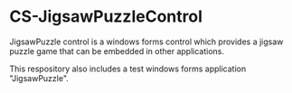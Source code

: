 # CS-JigsawPuzzleControl
JigsawPuzzle control is a windows forms control which provides a jigsaw puzzle game that can be embedded in other applications. 

This respository also includes a test windows forms application "JigsawPuzzle".

